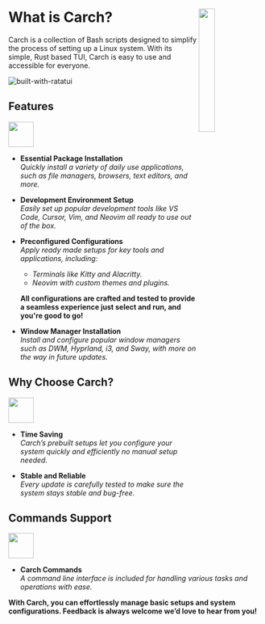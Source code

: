 <h1></h1>

<img
  src="/carch.png"
  width="25%"
  align="right"
 />

<h1>What is Carch?</h1>

Carch is a collection of Bash scripts designed to simplify the process of setting up a Linux system. With its simple, Rust based TUI, Carch is easy to use and accessible for everyone.  

![built-with-ratatui](https://img.shields.io/badge/BUILT%20WITH-RATATUI-94e2d5?style=for-the-badge&logo=rust&logoColor=89dceb&labelColor=171b22)

## Features
<img src="https://img.icons8.com/?size=80&id=vSx5PNyFqTTo&format=png" width="50" /> 

- **Essential Package Installation**  
  *Quickly install a variety of daily use applications, such as file managers, browsers, text editors, and more.*  

- **Development Environment Setup**  
  *Easily set up popular development tools like VS Code, Cursor, Vim, and Neovim all ready to use out of the box.*  

- **Preconfigured Configurations**  
  *Apply ready made setups for key tools and applications, including:*  
  
  - *Terminals like Kitty and Alacritty.*  
  - *Neovim with custom themes and plugins.*  
  
  **All configurations are crafted and tested to provide a seamless experience just select and run, and you're good to go!**

- **Window Manager Installation**  
  *Install and configure popular window managers such as DWM, Hyprland, i3, and Sway, with more on the way in future updates.*  

## Why Choose Carch?
<img src="https://img.icons8.com/?size=80&id=111409&format=png" width="50" />

- **Time Saving**  
  *Carch’s prebuilt setups let you configure your system quickly and efficiently no manual setup needed.*

- **Stable and Reliable**  
  *Every update is carefully tested to make sure the system stays stable and bug-free.*  

## Commands Support 
<img src="https://img.icons8.com/?size=80&id=114423&format=png" width="50" />

- **Carch Commands**  
  *A command line interface is included for handling various tasks and operations with ease.*  

**With Carch, you can effortlessly manage basic setups and system configurations. Feedback is always welcome we’d love to hear from you!**
